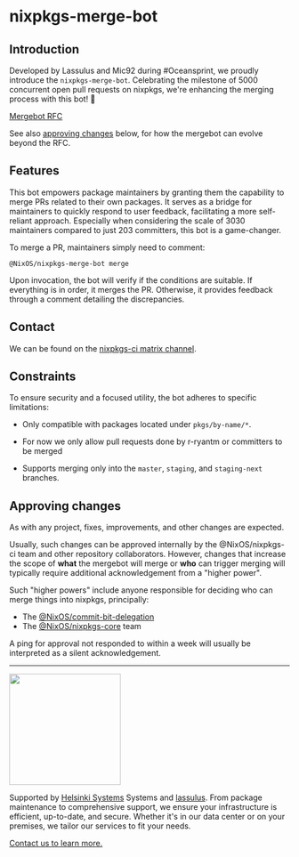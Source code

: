 # nixpkgs-merge-bot

## Introduction

Developed by Lassulus and Mic92 during #Oceansprint, we proudly introduce the
`nixpkgs-merge-bot`. Celebrating the milestone of 5000 concurrent open pull
requests on nixpkgs, we're enhancing the merging process with this bot! 🎉

[Mergebot RFC](https://github.com/NixOS/rfcs/pull/172)

See also [approving changes](#approving-changes) below, for how the mergebot can
evolve beyond the RFC.

## Features

This bot empowers package maintainers by granting them the capability to merge
PRs related to their own packages. It serves as a bridge for maintainers to
quickly respond to user feedback, facilitating a more self-reliant approach.
Especially when considering the scale of 3030 maintainers compared to just 203
committers, this bot is a game-changer.

To merge a PR, maintainers simply need to comment:

```
@NixOS/nixpkgs-merge-bot merge
```

Upon invocation, the bot will verify if the conditions are suitable. If
everything is in order, it merges the PR. Otherwise, it provides feedback
through a comment detailing the discrepancies.

## Contact

We can be found on the
[nixpkgs-ci matrix channel](https://matrix.to/#/#nixpkgs-ci:nixos.org).

## Constraints

To ensure security and a focused utility, the bot adheres to specific
limitations:

- Only compatible with packages located under `pkgs/by-name/*`.

- For now we only allow pull requests done by r-ryantm or committers to be
  merged

- Supports merging only into the `master`, `staging`, and `staging-next`
  branches.

## Approving changes

As with any project, fixes, improvements, and other changes are expected.

Usually, such changes can be approved internally by the @NixOS/nixpkgs-ci team
and other repository collaborators. However, changes that increase the scope of
**what** the mergebot will merge or **who** can trigger merging will typically
require additional acknowledgement from a "higher power".

Such "higher powers" include anyone responsible for deciding who can merge
things into nixpkgs, principally:

- The
  [@NixOS/commit-bit-delegation](https://github.com/orgs/NixOS/teams/commit-bit-delegation)
- The [@NixOS/nixpkgs-core](https://github.com/orgs/NixOS/teams/nixpkgs-core)
  team

A ping for approval not responded to within a week will usually be interpreted
as a silent acknowledgement.

---

<img src="https://qr.helsinki-systems.de/logo/github" height="200">

Supported by [Helsinki Systems](https://helsinki-systems.de/) Systems and
[lassulus](https://github.com/Lassulus). From package maintenance to
comprehensive support, we ensure your infrastructure is efficient, up-to-date,
and secure. Whether it's in our data center or on your premises, we tailor our
services to fit your needs.

[Contact us to learn more.](https://helsinki-systems.de/kontakt)
